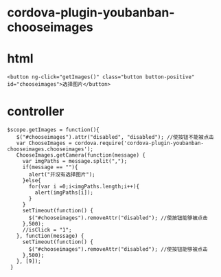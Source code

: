 # cordova-plugin-youbanban-chooseimages
# html
    <button ng-click="getImages()" class="button button-positive" id="chooseimages">选择图片</button>
# controller
    $scope.getImages = function(){
       $("#chooseimages").attr("disabled", "disabled"); //使按钮不能被点击
       var ChooseImages = cordova.require('cordova-plugin-youbanban-chooseimages.chooseimages');
       ChooseImages.getCamera(function(message) {
         var imgPaths = message.split(",");
         if(message == ""){
           alert("并没有选择图片");
         }else{
           for(var i =0;i<imgPaths.length;i++){
             alert(imgPaths[i]);
           }
         }
         setTimeout(function() {
           $("#chooseimages").removeAttr("disabled"); //使按钮能够被点击
         },500);
         //isClick = "1";
       }, function(message) {
         setTimeout(function() {
           $("#chooseimages").removeAttr("disabled"); //使按钮能够被点击
         },500);
       }, [9]);
     }
